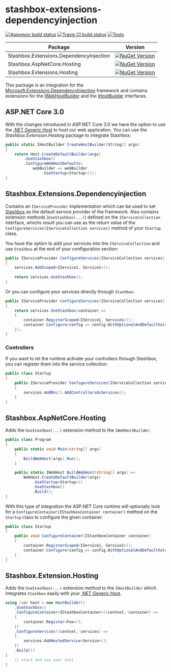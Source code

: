 # stashbox-extensions-dependencyinjection
[![Appveyor build status](https://img.shields.io/appveyor/ci/pcsajtai/stashbox-extensions-dependencyinjection/master.svg?label=appveyor)](https://ci.appveyor.com/project/pcsajtai/stashbox-extensions-dependencyinjection/branch/master) [![Travis CI build status](https://img.shields.io/travis/z4kn4fein/stashbox-extensions-dependencyinjection/master.svg?label=travis-ci)](https://travis-ci.org/z4kn4fein/stashbox-extensions-dependencyinjection) [![Tests](https://img.shields.io/appveyor/tests/pcsajtai/stashbox-extensions-dependencyinjection/master.svg)](https://ci.appveyor.com/project/pcsajtai/stashbox-extensions-dependencyinjection/build/tests)

| Package | Version |
| --- | --- |
| Stashbox.Extensions.Dependencyinjection | [![NuGet Version](https://buildstats.info/nuget/Stashbox.Extensions.Dependencyinjection)](https://www.nuget.org/packages/Stashbox.Extensions.Dependencyinjection/) |
| Stashbox.AspNetCore.Hosting | [![NuGet Version](https://buildstats.info/nuget/Stashbox.AspNetCore.Hosting)](https://www.nuget.org/packages/Stashbox.AspNetCore.Hosting/) |
| Stashbox.Extensions.Hosting | [![NuGet Version](https://buildstats.info/nuget/Stashbox.Extensions.Hosting)](https://www.nuget.org/packages/Stashbox.Extensions.Hosting/) |

This package is an integration for the [Microsoft.Extensions.DependencyInjection](https://github.com/aspnet/DependencyInjection)  framework and contains extensions for the [IWebHostBuilder](https://github.com/aspnet/Hosting/blob/master/src/Microsoft.AspNetCore.Hosting.Abstractions/IWebHostBuilder.cs) and the [IHostBuilder](https://github.com/aspnet/Hosting/blob/master/src/Microsoft.Extensions.Hosting.Abstractions/IHostBuilder.cs) interfaces.

## ASP.NET Core 3.0
With the changes introduced in ASP.NET Core 3.0 we have the option to use the [.NET Generic Host](https://docs.microsoft.com/en-us/aspnet/core/fundamentals/host/generic-host?view=aspnetcore-3.0) to host our web application. You can use the *Stashbox.Extension.Hosting* package to integrate Stashbox:
```c#
public static IHostBuilder CreateHostBuilder(String[] args)
{
    return Host.CreateDefaultBuilder(args)
        .UseStashbox()
        .ConfigureWebHostDefaults(
            webBuilder => webBuilder
                .UseStartup<Startup>());
}
```

## Stashbox.Extensions.Dependencyinjection
Contains an `IServiceProvider` implementation which can be used to set [Stashbox](https://github.com/z4kn4fein/stashbox) as the default service provider of the framework. Also contains extension methods (`UseStashbox(...)`) defined on the `IServiceCollection` interface, whichs result you can use as the return value of the `ConfigureServices(IServiceCollection services)` method of your `Startup` class.

You have the option to add your services into the `IServiceCollection` and use `Stashbox` at the end of your configuration section:
```c#
public IServiceProvider ConfigureServices(IServiceCollection services)
{
    services.AddScoped<IService1, Service1>();
        
    return services.UseStashbox();
}
```
Or you can configure your services directly through `Stashbox`:
```c#
public IServiceProvider ConfigureServices(IServiceCollection services)
{
    return services.UseStashbox(container =>
    {
        container.RegisterScoped<IService1, Service1>();
        container.Configure(config => config.WithOptionalAndDefaultValueInjection());
    });
}
```
### Controllers
If you want to let the runtime activate your controllers through Stashbox, you can register them into the service collection:
```c#
public class Startup
{
    public IServiceProvider ConfigureServices(IServiceCollection services)
    {
        services.AddMvc().AddControllersAsServices();
    }
}
```
## Stashbox.AspNetCore.Hosting
Adds the `UseStashbox(...)` extension method to the `IWebHostBuilder`.

```c#
public class Program
{
    public static void Main(string[] args)
    {
        BuildWebHost(args).Run();
    }

    public static IWebHost BuildWebHost(string[] args) =>
        WebHost.CreateDefaultBuilder(args)
            .UseStartup<Startup>()
            .UseStashbox()
            .Build();
}
```
With this type of integration the ASP.NET Core runtime will optionally look for a `ConfigureContainer(IStashboxContainer container)` method on the `Startup` class to configure the given container.
```c#
public class Startup
{
    public void ConfigureContainer(IStashboxContainer container)
    {
        container.RegisterScoped<IService1, Service1>();
        container.Configure(config => config.WithOptionalAndDefaultValueInjection());
    }
}
```

## Stashbox.Extension.Hosting
Adds the `UseStashbox(...)` extension method to the `IHostBuilder` which integrates `Stashbox` easily with your [.NET Generic Host](https://docs.microsoft.com/en-us/aspnet/core/fundamentals/host/generic-host).

```c#
using (var host = new HostBuilder()
    .UseStashbox()
    .ConfigureContainer<IStashboxContainer>((context, container) =>
    {
        container.Register<Foo>();
    })
    .ConfigureServices((context, services) =>
    {
        services.AddHostedService<Service>();
    })
    .Build())
{
    // start and use your host
}
```
